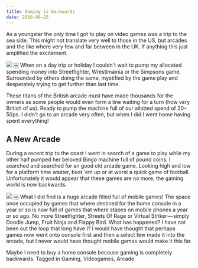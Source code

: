 ```yaml
---
title: Gaming is backwards
date: 2016-06-25
---
```

As a youngster the only time I got to play on video games was a trip to the sea side. This might not translate very well to those in the US, but arcades and the like where very few and far between in the UK. If anything this just amplified the excitement.

![][image-1]
￼
When on a day trip or holiday I couldn't wait to pump my allocated spending money into Streetfighter, Wrestlmainia or the Simpsons game. Surrounded by others doing the same, mystified by the game play and desperately trying to get further than last time.

These titans of the British arcade must have made thousands for the owners as some people would even form a line waiting for a turn (how very British of us). Ready to pump the machine full of our allotted spend of 20–50ps. I didn’t go to an arcade very often, but when I did I went home having spent everything!

## A New Arcade
During a recent trip to the coast I went in search of a game to play while my other half pumped her beloved Bingo machine full of pound coins. I searched and searched for an good old arcade game. Looking high and low for a platform time waster, beat ‘em up or at worst a quick game of football. Unfortunately it would appear that these games are no more, the gaming world is now backwards.

![][image-2]
￼
What I did find is a huge arcade filled full of mobile games! The space once occupied by games that where destined for the home console in a year or so is now full of games that where stapes on mobile phones a year or so ago. No more Streetfighter, Streets Of Rage or Virtual Striker — simply Doodle Jump, Fruit Ninja and Flappy Bird.
What has happened? I have not been out the loop that long have I? I would have thought that perhaps games now went onto console first and then a select few made it into the arcade, but I never would have thought mobile games would make it this far.

Maybe I need to buy a home console because gaming is completely backwards.
Tagged in Gaming, Videogames, Arcade

[image-1]:	https://cdn-images-1.medium.com/max/800/1*FWen62VhIT_hZ7ijofg_7w.jpeg
[image-2]:	https://cdn-images-1.medium.com/max/1000/1*jCHDibr8qGG7epa7E58iqQ.jpeg